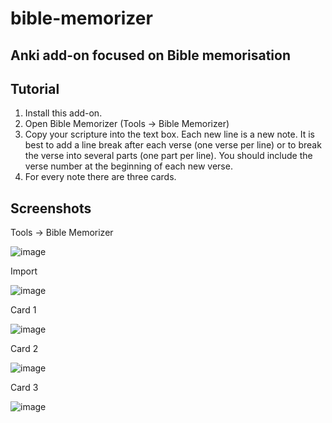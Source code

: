 # bible-memorizer
## Anki add-on focused on Bible memorisation

## Tutorial

1. Install this add-on.
2. Open Bible Memorizer (Tools → Bible Memorizer)
3. Copy your scripture into the text box. Each new line is a new note. It is best to add a line break after each verse (one verse per line) or to break the verse into several parts (one part per line). You should include the verse number at the beginning of each new verse.
4. For every note there are three cards.


## Screenshots

Tools → Bible Memorizer

![image](https://raw.githubusercontent.com/zefanja/bible-memorizer/master/docs/menu.png)

Import

![image](https://raw.githubusercontent.com/zefanja/bible-memorizer/master/docs/import.png)

Card 1

![image](https://raw.githubusercontent.com/zefanja/bible-memorizer/master/docs/card1.png)

Card 2

![image](https://raw.githubusercontent.com/zefanja/bible-memorizer/master/docs/card2.png)

Card 3

![image](https://raw.githubusercontent.com/zefanja/bible-memorizer/master/docs/card3.png)